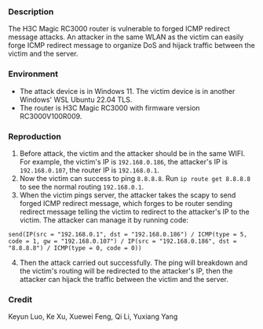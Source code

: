### Description
The H3C Magic RC3000 router is vulnerable to forged ICMP redirect message attacks. An attacker in the same WLAN as the victim can easily forge ICMP redirect message to organize DoS and hijack traffic between the victim and the server.

### Environment
- The attack device is in Windows 11. The victim device is in another Windows' WSL Ubuntu 22.04 TLS.
- The router is H3C Magic RC3000 with firmware version RC3000V100R009.

### Reproduction
1. Before attack, the victim and the attacker should be in the same WIFI. For example, the victim's IP is `192.168.0.186`, the attacker's IP is `192.168.0.107`, the router IP is `192.168.0.1`.
2. Now the victim can success to ping `8.8.8.8`. Run `ip route get 8.8.8.8` to see the normal routing `192.168.0.1`.
3. When the victim pings server, the attacker takes the scapy to send forged ICMP redirect message, which forges to be router sending redirect message telling the victim to redirect to the attacker's IP to the victim. The attacker can manage it by running code:
```
send(IP(src = "192.168.0.1", dst = "192.168.0.186") / ICMP(type = 5, code = 1, gw = "192.168.0.107") / IP(src = "192.168.0.186", dst = "8.8.8.8") / ICMP(type = 0, code = 0))
```
4. Then the attack carried out successfully. The ping will breakdown and the victim's routing will be redirected to the attacker's IP, then the attacker can hijack the traffic between the victim and the server.

### Credit
Keyun Luo, Ke Xu, Xuewei Feng, Qi Li, Yuxiang Yang
